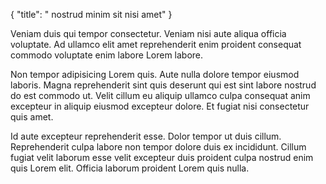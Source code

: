 {
  "title": " nostrud minim sit nisi amet"
}

Veniam duis qui tempor consectetur. Veniam nisi aute aliqua officia voluptate. Ad ullamco elit amet reprehenderit enim proident consequat commodo voluptate enim labore Lorem labore.

Non tempor adipisicing Lorem quis. Aute nulla dolore tempor eiusmod laboris. Magna reprehenderit sint quis deserunt qui est sint labore nostrud do est commodo ut. Velit cillum eu aliquip ullamco culpa consequat anim excepteur in aliquip eiusmod excepteur dolore. Et fugiat nisi consectetur quis amet.

Id aute excepteur reprehenderit esse. Dolor tempor ut duis cillum. Reprehenderit culpa labore non tempor dolore duis ex incididunt. Cillum fugiat velit laborum esse velit excepteur duis proident culpa nostrud enim quis Lorem elit. Officia laborum proident Lorem quis nulla.